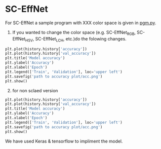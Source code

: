 # SC-EffNet


For SC-EffNet a sample program with XXX color space is given in [pgm.py](#). 


1. If you wanted to change the color space (e.g. SC-EffNet<sub>RGB</sub>, SC-EffNet<sub>HSV</sub>, SC-EffNet<sub>LCH</sub>, etc.)do the folowing changes.


```python
plt.plot(history.history['accuracy'])
plt.plot(history.history['val_accuracy'])
plt.title('Model accuracy')
plt.ylabel('Accuracy')
plt.xlabel('Epoch')
plt.legend(['Train', 'Validation'], loc='upper left')
plt.savefig('path to accuracy plot/acc.png')
plt.show()
```


2. for  non sclaed version 

```python
plt.plot(history.history['accuracy'])
plt.plot(history.history['val_accuracy'])
plt.title('Model accuracy')
plt.ylabel('Accuracy')
plt.xlabel('Epoch')
plt.legend(['Train', 'Validation'], loc='upper left')
plt.savefig('path to accuracy plot/acc.png')
plt.show()
```

We have used Keras & tensorflow to impliment the model. 
